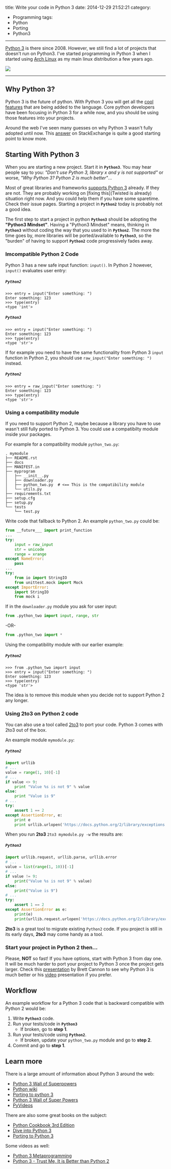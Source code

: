 title: Write your code in Python 3
date: 2014-12-29 21:52:21
category:
- Programming
tags:
- Python
- Porting
- Python3
---

[Python 3](https://www.python.org/download/releases/3.0/) is there since 2008. However, we still find a lot of projects that doesn't run on Python3. I've started programming in Python 3 when I started using [Arch Linux](https://www.archlinux.org/) as my main linux distribution a few years ago.


![](python3.svg)

----------


## Why Python 3?

Python 3 is the future of python. With Python 3 you will get all the [cool features](http://asmeurer.github.io/python3-presentation/slides.html#1) that are being added to the language. Core python developers have been focusing in Python 3 for a while now, and you should be using those features into your projects.

Around the web I've seen many guesses on why Python 3 wasn't fully adopted until now. This [answer](http://programmers.stackexchange.com/a/63935) on StackExchange is quite a good starting point to know more.


## Starting With Python 3

When you are starting a new project. Start it in **`Python3`**. You may hear people say to you: *"Don't use Python 3, library x and y is not supported"* or worse, *"Why Python 3? Python 2 is much better"*...

Most of great libraries and frameworks [supports Python 3](https://python3wos.appspot.com/) already. If they are not. They are probably working on [fixing this](Twisted is already) situation right now. And you could help them if you have some sparetime. Check their issue pages. Starting a project in **`Python2`** today is probably not a good idea.

The first step to start a project in python **`Python3`** should be adopting the **"Python3 Mindset"**. Having a "Python3 Mindset" means, thinking in **`Python3`** without coding the way that you used to in **`Python2`**. The more the time goes by, more libraries will be ported/available to **`Python3`**, so the "burden" of having to support **`Python2`** code progressively fades away.


### Imcompatible Python 2 Code

Python 3 has a new safe input function: `input()`. In Python 2 however, `input()` evaluates user entry:

##### `Python2`

    >>> entry = input("Enter something: ")
    Enter something: 123
    >>> type(entry)
    <type 'int'>

##### `Python3`

    >>> entry = input("Enter something: ")
    Enter something: 123
    >>> type(entry)
    <type 'str'>

If for example you need to have the same functionality from Python 3 `input` function in Python 2, you should use `raw_input("Enter something: ")` instead.

##### `Python2`

    >>> entry = raw_input("Enter something: ")
    Enter something: 123
    >>> type(entry)
    <type 'str'>

### Using a compatibility module

If you need to support Python 2, maybe because a library you have to use wasn't still fully ported to Python 3. You could use a compatibilty module inside your packages.

For example for a compatibility module `python_two.py`:


    . mymodule
    ├── README.rst
    ├── docs
    ├── MANIFEST.in
    ├── myprogram
    │   ├── __init__.py
    │   ├── downloader.py
    │   ├── python_two.py  # <== This is the compatibility module
    │   └── utils.py
    ├── requirements.txt
    ├── setup.cfg
    ├── setup.py
    └── tests
        └── test.py

Write code that fallback to Python 2. An example `python_two.py` could be:

~~~python
from __future___ import print_function
...
try:
    input = raw_input
    str = unicode
    range = xrange
except NameError:
    pass
...
try:
    from io import StringIO
    from unittest.mock import Mock
except ImportError:
    import StringIO
    from mock i
~~~

If in the `downloader.py` module you ask for user input:

~~~python
from .python_two import input, range, str
~~~

-OR-

~~~python
from .python_two import *
~~~


Using the compatibility module with our earlier example:

##### `Python2`

    >>> from .python_two import input
    >>> entry = input("Enter something: ")
    Enter something: 123
    >>> type(entry)
    <type 'str'>

The idea is to remove this module when you decide not to support Python 2 any longer.


### Using 2to3 on Python 2 code

You can also use a tool called [2to3](http://www.diveintopython3.net/porting-code-to-python-3-with-2to3.html) to port your code. Python 3 comes with 2to3 out of the box.

An example module `mymodule.py`:

##### `Python2`

~~~python
import urllib
# ...
value = range(1, 10)[-1]
# ...
if value <> 9:
    print "Value %s is not 9" % value
else:
    print "Value is 9"
# ...
try:
    assert 1 == 2
except AssertionError, e:
    print e
    print urllib.urlopen('https://docs.python.org/2/library/exceptions.html').read()
~~~


When you run **2to3** `2to3 mymodule.py -w` the results are:

##### `Python3`

~~~python
import urllib.request, urllib.parse, urllib.error
# ...
value = list(range(1, 10))[-1]
# ...
if value != 9:
    print("Value %s is not 9" % value)
else:
    print("Value is 9")
# ...
try:
    assert 1 == 2
except AssertionError as e:
    print(e)
    print(urllib.request.urlopen('https://docs.python.org/2/library/exceptions.html').read())
~~~

**2to3** is a great tool to migrate existing `Python2` code. If you project is still in its early days, **2to3** may come handy as a tool.

### Start your project in Python 2 then...

Please, **NOT** so fast! If you have options, start with Python 3 from day one. It will be much harder to port your project to Python 3 once the project gets larger. Check this [presentation](https://speakerdeck.com/pyconslides/python-3-dot-3-trust-me-its-better-than-python-2-dot-7-by-dr-brett-cannon) by Brett Cannon to see why Python 3 is much better or his [video](https://www.youtube.com/watch?v=f_6vDi7ywuA) presentation if you prefer.


## Workflow

An example workflow for a Python 3 code that is backward compatible with Python 2 would be:

1. Write **`Python3`** code.
2. Run your tests/code in **`Python3`**
   + If broken, go to **step 1**.
3. Run your tests/code using **`Python2`**.
   + If broken, update your `python_two.py` module and go to **step 2**.
4. Commit and go to **step 1**.


## Learn more

There is a large amount of information about Python 3 around the web:

+ [Python 3 Wall of Superpowers](https://python3wos.appspot.com/)
+ [Python wiki](https://wiki.python.org/moin/Python2orPython3)
+ [Porting to python 3]()
+ [Python 3 Wall of Super Powers](https://python3wos.appspot.com/)
+ [PyVideos](http://pyvideo.org)

There are also some great books on the subject:

+ [Python Cookbook 3rd Edition](http://chimera.labs.oreilly.com/books/1230000000393)
+ [Dive into Python 3](http://www.diveintopython3.net/)
+ [Porting to Python 3](http://python3porting.com)

Some videos as well:

+ [Python 3 Metaprogramming](https://www.youtube.com/watch?v=sPiWg5jSoZI)
+ [Python 3 - Trust Me, It is Better than Python 2](https://www.youtube.com/watch?v=sPiWg5jSoZI)
